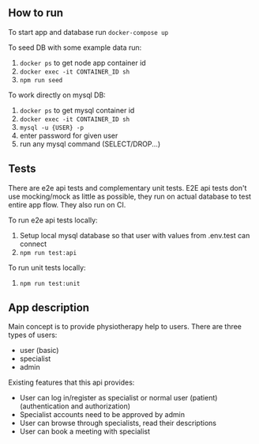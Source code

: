 ## How to run

To start app and database run `docker-compose up`

To seed DB with some example data run:
1. `docker ps` to get node app container id
2. `docker exec -it CONTAINER_ID sh`
3. `npm run seed`

To work directly on mysql DB:
1. `docker ps` to get mysql container id
2. `docker exec -it CONTAINER_ID sh`
3. `mysql -u {USER} -p`
4. enter password for given user
4. run any mysql command (SELECT/DROP...)

## Tests

There are e2e api tests and complementary unit tests. E2E api tests don't use mocking/mock as little as possible, they run on actual database to test entire app flow. They also run on CI.

To run e2e api tests locally:
1. Setup local mysql database so that user with values from .env.test can connect
2. `npm run test:api`

To run unit tests locally:
1. `npm run test:unit`

## App description

Main concept is to provide physiotherapy help to users. There are three types of users:
- user (basic)
- specialist
- admin

Existing features that this api provides:
- User can log in/register as specialist or normal user (patient) (authentication and authorization)
- Specialist accounts need to be approved by admin
- User can browse through specialists, read their descriptions
- User can book a meeting with specialist

